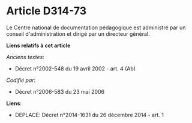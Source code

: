 # Article D314-73

Le Centre national de documentation pédagogique est administré par un conseil d'administration et dirigé par un directeur
général.

**Liens relatifs à cet article**

_Anciens textes_:

  - Décret n°2002-548 du 19 avril 2002 - art. 4 (Ab)

_Codifié par_:

  - Décret n°2006-583 du 23 mai 2006

**Liens**:

  - DEPLACE: Décret n°2014-1631 du 26 décembre 2014 - art. 1
